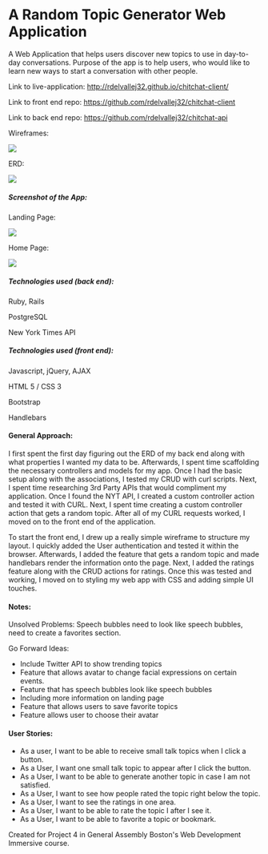 # A Random Topic Generator Web Application

A Web Application that helps users discover new
topics to use in day-to-day conversations. Purpose of the app is to help users, who would like to learn new ways to start a conversation with other people.

Link to live-application: http://rdelvallej32.github.io/chitchat-client/

Link to front end repo: https://github.com/rdelvallej32/chitchat-client

Link to back end repo: https://github.com/rdelvallej32/chitchat-api

Wireframes:

![](./assets/images/wireframe.png)

ERD:

![](./assets/images/erd.png)

##### Screenshot of the App:

Landing Page:

![](./assets/images/splash.png)

Home Page:

![](./assets/images/home.png)


##### Technologies used (back end):

Ruby, Rails

PostgreSQL

New York Times API

##### Technologies used (front end):

Javascript, jQuery, AJAX

HTML 5 / CSS 3

Bootstrap

Handlebars

#### General Approach:

I first spent the first day figuring out the ERD of my back end along with what properties I wanted my data to be. Afterwards, I spent time scaffolding the necessary controllers and models for my app. Once I had the basic setup along with the associations, I tested my CRUD with curl scripts. Next, I spent time researching 3rd Party APIs that would compliment my application. Once I found the NYT API, I created a custom controller action and tested it with CURL. Next, I spent time creating a custom controller action that gets a random topic.
After all of my CURL requests worked, I moved on to the front end of the application.

To start the front end, I drew up a really simple wireframe to structure my layout. I quickly added the User authentication and tested it within the browser. Afterwards, I added the feature that gets a random topic and made handlebars render the information onto the page. Next, I added the ratings feature along with the CRUD actions for ratings. Once this was tested and working, I moved on to styling my web app with CSS and adding simple UI touches.

#### Notes:

Unsolved Problems: Speech bubbles need to look like speech bubbles, need to create a favorites section.

Go Forward Ideas:

- Include Twitter API to show trending topics
- Feature that allows avatar to change facial expressions on certain events.
- Feature that has speech bubbles look like speech bubbles
- Including more information on landing page
- Feature that allows users to save favorite topics
- Feature allows user to choose their avatar

#### User Stories:

- As a user, I want to be able to receive small talk topics when I click a button.
- As a User, I want one small talk topic to appear after I click the button.
- As a User, I want to be able to generate another topic in case I am not satisfied.
- As a User, I want to see how people rated the topic right below the topic.
- As a User, I want to see the ratings in one area.
- As a User, I want to be able to rate the topic I after I see it.
- As a User, I want to be able to favorite a topic or bookmark.


Created for Project 4 in General Assembly Boston's Web Development Immersive course.
